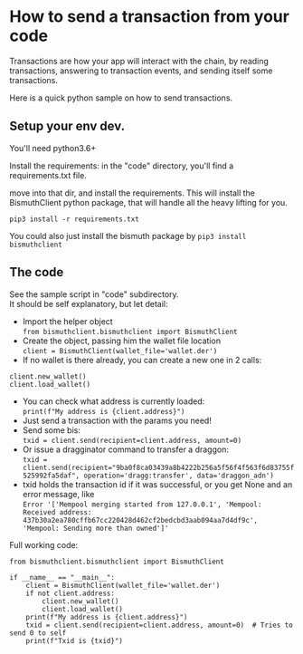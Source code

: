 # How to send a transaction from your code

Transactions are how your app will interact with the chain, by reading transactions, answering to transaction events, and sending itself some transactions.

Here is a quick python sample on how to send transactions.

## Setup your env dev.

You'll need python3.6+ 

Install the requirements: in the "code" directory, you'll find a requirements.txt file.

move into that dir, and install the requirements. This will install the BismuthClient python package, that will handle all the heavy lifting for you.

`pip3 install -r requirements.txt`

You could also just install the bismuth package by `pip3 install bismuthclient`

## The code

See the sample script in "code" subdirectory.  
It should be self explanatory, but let detail:

* Import the helper object  
`from bismuthclient.bismuthclient import BismuthClient`
* Create the object, passing him the wallet file location  
`client = BismuthClient(wallet_file='wallet.der')`  
* If no wallet is there already, you can create a new one in 2 calls:  
```
client.new_wallet()
client.load_wallet()
```
* You can check what address is currently loaded:  
`print(f"My address is {client.address}")`
* Just send a transaction with the params you need!  
* Send some bis:  
`txid = client.send(recipient=client.address, amount=0)`
* Or issue a dragginator command to transfer a draggon:  
`txid = client.send(recipient="9ba0f8ca03439a8b4222b256a5f56f4f563f6d83755f525992fa5daf", operation='dragg:transfer', data='draggon_adn')`
* txid holds the transaction id if it was successful, or you get None and an error message, like  
`Error '['Mempool merging started from 127.0.0.1', 'Mempool: Received address: 437b30a2ea780cffb67cc220428d462cf2bedcbd3aab094aa7d4df9c', 'Mempool: Sending more than owned']'`


Full working code:
```
from bismuthclient.bismuthclient import BismuthClient

if __name__ == "__main__":
    client = BismuthClient(wallet_file='wallet.der')
    if not client.address:
        client.new_wallet()
        client.load_wallet()
    print(f"My address is {client.address}")
    txid = client.send(recipient=client.address, amount=0)  # Tries to send 0 to self
    print(f"Txid is {txid}")
```

